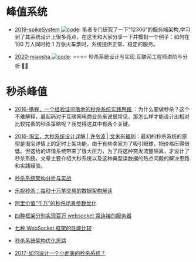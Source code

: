 # 峰值系统

- [2019-spikeSystem ![code](https://ng-tech.icu/assets/code.svg)](https://github.com/GuoZhaoran/spikeSystem): 笔者专门研究了一下“12306”的服务端架构,学习到了其系统设计上很多亮点，在这里和大家分享一下并模拟一个例子：如何在 100 万人同时抢 1 万张火车票时，系统提供正常、稳定的服务。

- [2020-miaosha ![code](https://ng-tech.icu/assets/code.svg)](https://github.com/qiurunze123/miaosha): ⭐⭐⭐⭐ 秒杀系统设计与实现.互联网工程师进阶与分析 🙋🐓

# 秒杀峰值

- [2016-携程，一个经验证可落地的秒杀系统实践思路 ](http://6me.us/ChFx0)：为什么要做秒杀？这个不难解释，最起码对于互联网电商业务来说很常见，那怎么样才能设计出相对比较完善的秒杀策略呢？我觉得这其中有两个关键。

- [2016-淘宝，大秒系统设计详解 | 许令波 | 文末有福利](http://6me.us/YJG)：最初的秒杀系统的原型是淘宝详情上的定时上架功能，由于有些卖家为了吸引眼球，把价格压得很低。但这给的详情系统带来了很大压力，为了将这种突发流量隔离，才设计了秒杀系统，文章主要介绍大秒系统以及这种典型读数据的热点问题的解决思路和实践经验。

- [秒杀系统架构分析与实战](http://developer.51cto.com/art/201601/503511.htm)

- [乐视秒杀：每秒十万笔交易的数据架构解读](http://dbaplus.cn/news-21-420-1.html)

- [阿里价值“千万”的秒杀场景参数优化](http://dbaplus.cn/news-21-457-1.html)

- [四种框架分别实现百万 websocket 常连接的服务器](http://blog.jobbole.com/103995/)

- [七种 WebSocket 框架的性能比较](http://blog.jobbole.com/103994/)

- [秒杀系统架构优化思路](https://mp.weixin.qq.com/s?__biz=MzA4NDc2MDQ1Nw==&mid=2650238120&idx=1&sn=b769692f21dd70ab64b118fc7fecf3c4&chksm=87e18e4eb09607581db3769df7a50526658d8b9ffea0d19523b875e8c682eb790ee4291904dc&scene=0&key=&ascene=7&uin=&devicetype=android-22&version=26031c38&nettype=WIFI)

- [2017-如何设计一个小而美的秒杀系统？](https://parg.co/by3)
